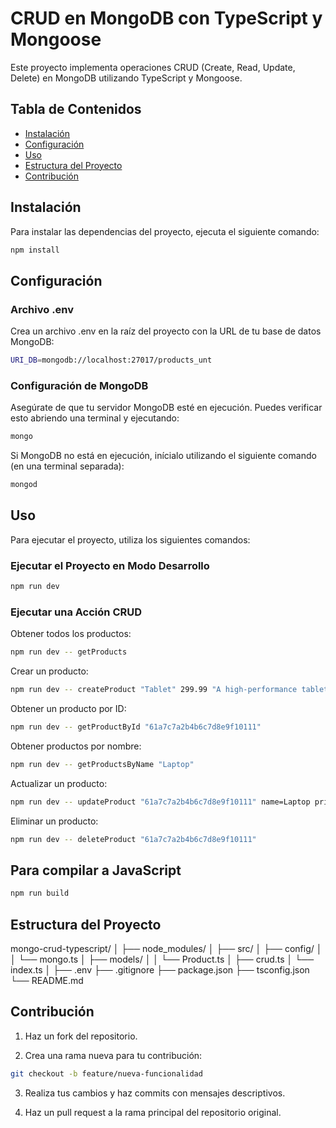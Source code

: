 # CRUD en MongoDB con TypeScript y Mongoose

Este proyecto implementa operaciones CRUD (Create, Read, Update, Delete) en MongoDB utilizando TypeScript y Mongoose.

## Tabla de Contenidos

- [Instalación](#instalación)
- [Configuración](#configuración)
- [Uso](#uso)
- [Estructura del Proyecto](#estructura-del-proyecto)
- [Contribución](#contribución)

## Instalación

Para instalar las dependencias del proyecto, ejecuta el siguiente comando:

```bash 
npm install
```

## Configuración

### Archivo .env
Crea un archivo .env en la raíz del proyecto con la URL de tu base de datos MongoDB:

```bash 
URI_DB=mongodb://localhost:27017/products_unt
```

### Configuración de MongoDB
Asegúrate de que tu servidor MongoDB esté en ejecución. Puedes verificar esto abriendo una terminal y ejecutando:

```bash 
mongo
```

Si MongoDB no está en ejecución, inícialo utilizando el siguiente comando (en una terminal separada):

```bash 
mongod
```

## Uso
Para ejecutar el proyecto, utiliza los siguientes comandos:

### Ejecutar el Proyecto en Modo Desarrollo

```bash 
npm run dev
``` 

### Ejecutar una Acción CRUD

Obtener todos los productos:

```bash 
npm run dev -- getProducts
```

Crear un producto:

```bash 
npm run dev -- createProduct "Tablet" 299.99 "A high-performance tablet" "Electronics"
```

Obtener un producto por ID:

```bash 
npm run dev -- getProductById "61a7c7a2b4b6c7d8e9f10111"
```

Obtener productos por nombre:

```bash 
npm run dev -- getProductsByName "Laptop"
```

Actualizar un producto:

```bash 
npm run dev -- updateProduct "61a7c7a2b4b6c7d8e9f10111" name=Laptop price=899.99
```

Eliminar un producto:

```bash 
npm run dev -- deleteProduct "61a7c7a2b4b6c7d8e9f10111"
```

## Para compilar a JavaScript

```bash 
npm run build
```

## Estructura del Proyecto

mongo-crud-typescript/
│
├── node_modules/
│
├── src/
│   ├── config/
│   │   └── mongo.ts
│   ├── models/
│   │   └── Product.ts
│   ├── crud.ts
│   └── index.ts
│
├── .env
├── .gitignore
├── package.json
├── tsconfig.json
└── README.md

## Contribución

1. Haz un fork del repositorio.

2. Crea una rama nueva para tu contribución:

```bash 
git checkout -b feature/nueva-funcionalidad
```

3. Realiza tus cambios y haz commits con mensajes descriptivos.

4. Haz un pull request a la rama principal del repositorio original.
